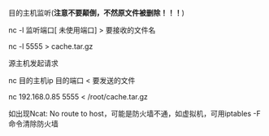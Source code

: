 目的主机监听(**注意不要颠倒，不然原文件被删除！！！**)

nc -l 监听端口[ 未使用端口] > 要接收的文件名 

nc -l 5555 > cache.tar.gz 

源主机发起请求 

nc 目的主机ip 目的端口 < 要发送的文件 

nc 192.168.0.85 5555 < /root/cache.tar.gz 

如出现Ncat: No route to host，可能是防火墙不通，如虚拟机，可用iptables -F命令清除防火墙
